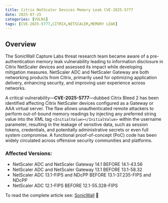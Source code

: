 ```yaml
---
title: Citrix NetScaler Devices Memory Leak CVE-2025-5777
date: 2025-07-25
categories: [VULNS]
tags: [CVE-2025-5777,CITRIX,NETSCALER,MEMORY LEAK]
---
```


## Overview

The SonicWall Capture Labs threat research team became aware of a pre-authentication memory leak vulnerability leading to information disclosure in Citrix NetScaler devices and assessed its impact while developing mitigation measures. NetScaler ADC and NetScaler Gateway are both networking products from Citrix, primarily used for optimizing application delivery, enhancing security, and improving user experience across networks.

A critical vulnerability—**CVE-2025-5777**—dubbed Citrix Bleed 2 has been identified affecting Citrix NetScaler devices configured as a Gateway or AAA virtual server. The flaw allows unauthenticated remote attackers to perform out-of-bound memory readings by injecting any preferred string value into the XML tag `<InitialValue></InitialValue>` within the username parameter, resulting in the leakage of sensitive data, such as session tokens, credentials, and potentially administrative secrets or even full system compromise. A functional proof-of-concept (PoC) code has been widely circulated across offensive security communities and platforms.

### Affected Versions:
- NetScaler ADC and NetScaler Gateway 14.1 BEFORE 14.1-43.56
- NetScaler ADC and NetScaler Gateway 13.1 BEFORE 13.1-58.32
- NetScaler ADC 13.1-FIPS and NDcPP BEFORE 13.1-37.235-FIPS and NDcPP
- NetScaler ADC 12.1-FIPS BEFORE 12.1-55.328-FIPS

To read the complete article see: [SonicWall](https://www.sonicwall.com/blog/citrix-netscaler-devices-memory-leak-cve-2025-5777) 📰